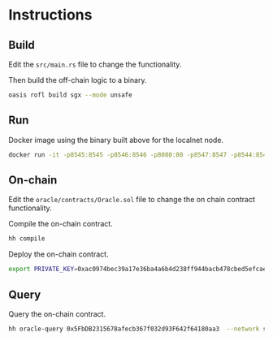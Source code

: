 # Instructions

## Build

Edit the `src/main.rs` file to change the functionality.

Then build the off-chain logic to a binary.

```sh
oasis rofl build sgx --mode unsafe
```

## Run

Docker image using the binary built above for the localnet node.

```sh
docker run -it -p8545:8545 -p8546:8546 -p8080:80 -p8547:8547 -p8544:8544 -v ./:/rofls ghcr.io/oasisprotocol/sapphire-localnet
```

## On-chain

Edit the `oracle/contracts/Oracle.sol` file to change the on chain contract functionality.

Compile the on-chain contract.

```sh
hh compile
```

Deploy the on-chain contract.

```sh
export PRIVATE_KEY=0xac0974bec39a17e36ba4a6b4d238ff944bacb478cbed5efcae784d7bf4f2ff80 && hh deploy rofl1qqn9xndja7e2pnxhttktmecvwzz0yqwxsquqyxdf --network sapphire-localnet
```

## Query

Query the on-chain contract.
```sh
hh oracle-query 0x5FbDB2315678afecb367f032d93F642f64180aa3  --network sapphire-localnet
```


